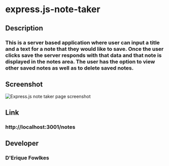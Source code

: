 # express.js-note-taker

## Description
### This is a server based application where user can input a title and a text for a note that they would like to save. Once the user clicks save the server responds with that data and that note is displayed in the notes area. The user has the option to view other saved notes as well as to delete saved notes. 

## Screenshot
![Express.js note taker page screenshot](https://drive.google.com/file/d/1NwcyaaGWrJHlnz5DSjKaIoK8URYz2jVx/view?usp=share_link)

## Link
### http://localhost:3001/notes


## Developer
### D'Erique Fowlkes
